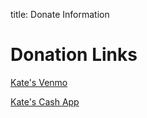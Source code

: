 title: Donate Information


# Donation Links

[Kate's Venmo](https://account.venmo.com/u/QueenoftheHarpies)

[Kate's Cash App](https://cash.app/$queenoftheharpies)